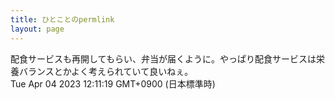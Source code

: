 ```yaml
---
title: ひとことのpermlink
layout: page
---
```

<div class="box" dt="1680577879517">
  配食サービスも再開してもらい、弁当が届くように。やっぱり配食サービスは栄養バランスとかよく考えられていて良いねぇ。
  <div class="content is-small">Tue Apr 04 2023 12:11:19 GMT+0900 (日本標準時)</div>
</div>